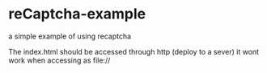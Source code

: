 reCaptcha-example
=================

a simple example of using recaptcha

The index.html should be accessed through http (deploy to a sever) it wont work when accessing as file://